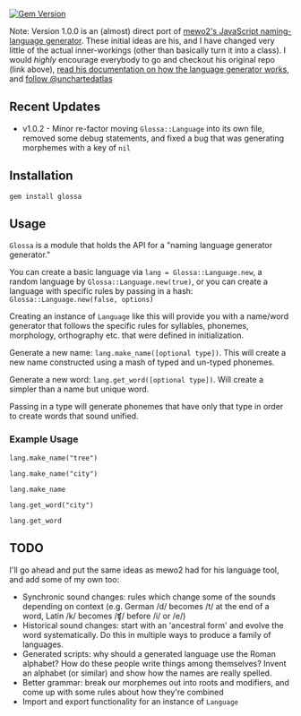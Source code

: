 [![Gem Version](https://badge.fury.io/rb/glossa.svg)](https://badge.fury.io/rb/glossa)

Note: Version 1.0.0 is an (almost) direct port of [mewo2's JavaScript naming-language generator](https://github.com/mewo2/naming-language). These initial ideas are his, and I have changed very little of the actual inner-workings (other than basically turn it into a class). I would _*highly*_ encourage everybody to go and checkout his original repo (link above), [read his documentation on how the language generator works](http://mewo2.com/notes/naming-language/), and [follow @unchartedatlas](https://twitter.com/unchartedatlas)

## Recent Updates

* v1.0.2 - Minor re-factor moving `Glossa::Language` into its own file, removed some debug statements, and fixed a bug that was generating morphemes with a key of `nil`

## Installation

`gem install glossa`

## Usage

`Glossa` is a module that holds the API for a "naming language generator generator."

You can create a basic language via `lang = Glossa::Language.new`, a random language by `Glossa::Language.new(true)`, or you can create a language with specific rules by passing in a hash: `Glossa::Language.new(false, options)`

Creating an instance of `Language` like this will provide you with a name/word generator that follows the specific rules for syllables, phonemes, morphology, orthography etc. that were defined in initialization.

Generate a new name: `lang.make_name([optional type])`. This will create a new name constructed using a mash of typed and un-typed phonemes.

Generate a new word: `lang.get_word([optional type])`. Will create a simpler than a name but unique word.

Passing in a type will generate phonemes that have only that type in order to create words that sound unified.

### Example Usage

`lang.make_name("tree")`

`lang.make_name("city")`

`lang.make_name`

`lang.get_word("city")`

`lang.get_word`

## TODO

I'll go ahead and put the same ideas as mewo2 had for his language tool, and add some of my own too:

* Synchronic sound changes: rules which change some of the sounds depending on context (e.g. German /d/ becomes /t/ at the end of a word, Latin /k/ becomes /ʧ/ before /i/ or /e/)
* Historical sound changes: start with an 'ancestral form' and evolve the word systematically. Do this in multiple ways to produce a family of languages.
* Generated scripts: why should a generated language use the Roman alphabet? How do these people write things among themselves? Invent an alphabet (or similar) and show how the names are really spelled.
* Better grammar: break our morphemes out into roots and modifiers, and come up with some rules about how they're combined
* Import and export functionality for an instance of `Language`
